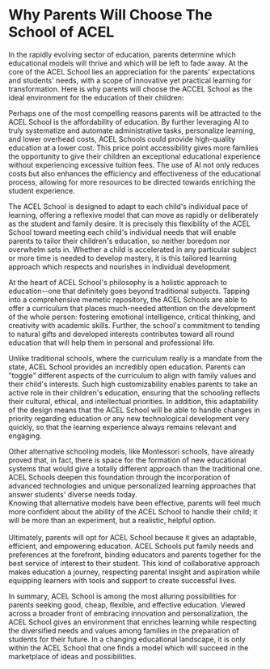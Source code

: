 # Why Parents Will Choose The School of ACEL

In the rapidly evolving sector of education, parents determine which educational models will thrive and which will be left to fade away. At the core of the ACEL School lies an appreciation for the parents' expectations and students' needs, with a scope of innovative yet practical learning for transformation. Here is why parents will choose the ACCEL School as the ideal environment for the education of their children:

Perhaps one of the most compelling reasons parents will be attracted to the ACEL School is the affordability of education. By further leveraging AI to truly systematize and automate administrative tasks, personalize learning, and lower overhead costs, ACEL Schools could provide high-quality education at a lower cost. This price point accessibility gives more families the opportunity to give their children an exceptional educational experience without experiencing excessive tuition fees. The use of AI not only reduces costs but also enhances the efficiency and effectiveness of the educational process, allowing for more resources to be directed towards enriching the student experience.

The ACEL School is designed to adapt to each child's individual pace of learning, offering a reflexive model that can move as rapidly or deliberately as the student and family desire. It is precisely this flexibility of the ACEL School toward meeting each child's individual needs that will enable parents to tailor their children's education, so neither boredom nor overwhelm sets in. Whether a child is accelerated in any particular subject or more time is needed to develop mastery, it is this tailored learning approach which respects and nourishes in individual development.

At the heart of ACEL School's philosophy is a holistic approach to education--one that definitely goes beyond traditional subjects. Tapping into a comprehensive memetic repository, the ACEL Schools are able to offer a curriculum that places much-needed attention on the development of the whole person: fostering emotional intelligence, critical thinking, and creativity with academic skills. Further, the school's commitment to tending to natural gifts and developed interests contributes toward all round education that will help them in personal and professional life.

Unlike traditional schools, where the curriculum really is a mandate from the state, ACEL School provides an incredibly open education. Parents can "toggle" different aspects of the curriculum to align with family values and their child's interests. Such high customizability enables parents to take an active role in their children's education, ensuring that the schooling reflects their cultural, ethical, and intellectual priorities. In addition, this adaptability of the design means that the ACEL School will be able to handle changes in priority regarding education or any new technological development very quickly, so that the learning experience always remains relevant and engaging.&#x20;

Other alternative schooling models, like Montessori schools, have already proved that, in fact, there is space for the formation of new educational systems that would give a totally different approach than the traditional one. ACEL Schools deepen this foundation through the incorporation of advanced technologies and unique personalized learning approaches that answer students' diverse needs today.\
Knowing that alternative models have been effective, parents will feel much more confident about the ability of the ACEL School to handle their child; it will be more than an experiment, but a realistic, helpful option.\
\
Ultimately, parents will opt for ACEL School because it gives an adaptable, efficient, and empowering education. ACEL Schools put family needs and preferences at the forefront, binding educators and parents together for the best service of interest to their student. This kind of collaborative approach makes education a journey, respecting parental insight and aspiration while equipping learners with tools and support to create successful lives.

In summary, ACEL School is among the most alluring possibilities for parents seeking good, cheap, flexible, and effective education. Viewed across a broader front of embracing innovation and personalization, the ACEL School gives an environment that enriches learning while respecting the diversified needs and values among families in the preparation of students for their future. In a changing educational landscape, it is only within the ACEL School that one finds a model which will succeed in the marketplace of ideas and possibilities.
